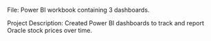File: Power BI workbook containing 3 dashboards.

Project Description: Created Power BI dashboards to track and report Oracle stock prices over time.
